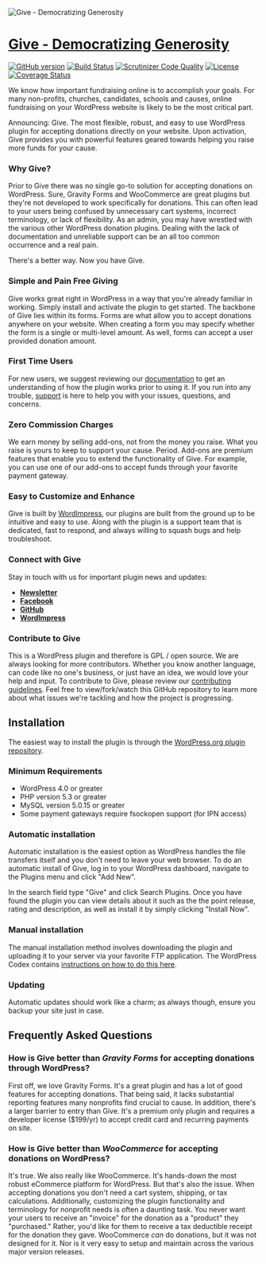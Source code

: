 ![Give - Democratizing Generosity](https://raw.githubusercontent.com/WordImpress/Give/master/assets/images/give-logo-with-faces.png)

# [Give - Democratizing Generosity](https://givewp.com "Give - Democratizing Generosity") #
[![GitHub version](https://badge.fury.io/gh/WordImpress%2FGive.svg)](http://badge.fury.io/gh/WordImpress%2FGive) [![Build Status](https://travis-ci.org/WordImpress/Give.svg?branch=master)](https://travis-ci.org/WordImpress/Give) [![Scrutinizer Code Quality](https://scrutinizer-ci.com/g/WordImpress/Give/badges/quality-score.png?b=master)](https://scrutinizer-ci.com/g/WordImpress/Give/?branch=master) [![License](https://img.shields.io/badge/license-GPL--2.0%2B-green.svg)](https://github.com/WordImpress/Give/blob/master/license.txt) [![Coverage Status](https://coveralls.io/repos/WordImpress/Give/badge.svg?branch=master&service=github)](https://coveralls.io/github/WordImpress/Give?branch=master)

We know how important fundraising online is to accomplish your goals. For many non-profits, churches, candidates, schools and causes, online fundraising on your WordPress website is likely to be the most critical part.

Announcing: Give. The most flexible, robust, and easy to use WordPress plugin for accepting donations directly on your website. Upon activation, Give provides you with powerful features geared towards helping you raise more funds for your cause.

### Why Give? ###

Prior to Give there was no single go-to solution for accepting donations on WordPress. Sure, Gravity Forms and WooCommerce are great plugins but they're not developed to work specifically for donations. This can often lead to your users being confused by unnecessary cart systems, incorrect terminology, or lack of flexibility. As an admin, you may have wrestled with the various other WordPress donation plugins. Dealing with the lack of documentation and unreliable support can be an all too common occurrence and a real pain.

There's a better way. Now you have Give.

### Simple and Pain Free Giving ###

Give works great right in WordPress in a way that you're already familiar in working. Simply install and activate the plugin to get started. The backbone of Give lies within its forms. Forms are what allow you to accept donations anywhere on your website. When creating a form you may specify whether the form is a single or multi-level amount. As well, forms can accept a user provided donation amount.

### First Time Users ###

For new users, we suggest reviewing our [documentation](https://givewp.com/documentation "Visit the Give docs") to get an understanding of how the plugin works prior to using it. If you run into any trouble, [support](https://givewp.com/support "Visit the Give support page") is here to help you with your issues, questions, and concerns.

### Zero Commission Charges ###

We earn money by selling add-ons, not from the money you raise. What you raise is yours to keep to support your cause. Period. Add-ons are premium features that enable you to extend the functionality of Give. For example, you can use one of our add-ons to accept funds through your favorite payment gateway.

### Easy to Customize and Enhance ###

Give is built by [WordImpress](http://wordimpress.com "Visit the the developers of Give - WordImpress"), our plugins are built from the ground up to be intuitive and easy to use. Along with the plugin is a support team that is dedicated, fast to respond, and always willing to squash bugs and help troubleshoot.

### Connect with Give ###

Stay in touch with us for important plugin news and updates:

* **[Newsletter](http://eepurl.com/bggG99 "Subscribe via MailChimp")**
* **[Facebook](http://facebook.com/wpgive "Visit the Give on Facebook")**
* **[GitHub](https://github.com/WordImpress/Give "Visit the the developers of Give - WordImpress")**
* **[WordImpress](http://wordimpress.com "Visit the the developers of Give - WordImpress")**

### Contribute to Give ###

This is a WordPress plugin and therefore is GPL / open source. We are always looking for more contributors. Whether you know another language, can code like no one's business, or just have an idea, we would love your help and input. To contribute to Give, please review our [contributing guidelines](CONTRIBUTING.md). Feel free to view/fork/watch this GitHub repository to learn more about what issues we're tackling and how the project is progressing.

## Installation ##

The easiest way to install the plugin is through the [WordPress.org plugin repository](http://wordpress.org/plugins/give "Give on the WordPress.org plugin repository").

### Minimum Requirements ###

* WordPress 4.0 or greater
* PHP version 5.3 or greater
* MySQL version 5.0.15 or greater
* Some payment gateways require fsockopen support (for IPN access)

### Automatic installation ###

Automatic installation is the easiest option as WordPress handles the file transfers itself and you don't need to leave your web browser. To do an automatic install of Give, log in to your WordPress dashboard, navigate to the Plugins menu and click "Add New".

In the search field type "Give" and click Search Plugins. Once you have found the plugin you can view details about it such as the the point release, rating and description, as well as install it by simply clicking "Install Now".

### Manual installation ###

The manual installation method involves downloading the plugin and uploading it to your server via your favorite FTP application. The WordPress Codex contains [instructions on how to do this here](http://codex.wordpress.org/Managing_Plugins#Manual_Plugin_Installation).

### Updating ###

Automatic updates should work like a charm; as always though, ensure you backup your site just in case.

## Frequently Asked Questions ##

### How is Give better than *Gravity Forms* for accepting donations through WordPress? ###

First off, we love Gravity Forms. It's a great plugin and has a lot of good features for accepting donations. That being said, it lacks substantial reporting features many nonprofits find crucial to cause. In addition, there's a larger barrier to entry than Give. It's a premium only plugin and requires a developer license ($199/yr) to accept credit card and recurring payments on site.

### How is Give better than *WooCommerce* for accepting donations on WordPress? ###

It's true. We also really like WooCommerce. It's hands-down the most robust eCommerce platform for WordPress. But that's also the issue. When accepting donations you don't need a cart system, shipping, or tax calculations. Additionally, customizing the plugin functionality and terminology for nonprofit needs is often a daunting task. You never want your users to receive an "invoice" for the donation as a "product" they "purchased." Rather, you'd like for them to receive a tax deductible receipt for the donation they gave. WooCommerce *can* do donations, but it was not designed for it. Nor is it very easy to setup and maintain across the various major version releases. 